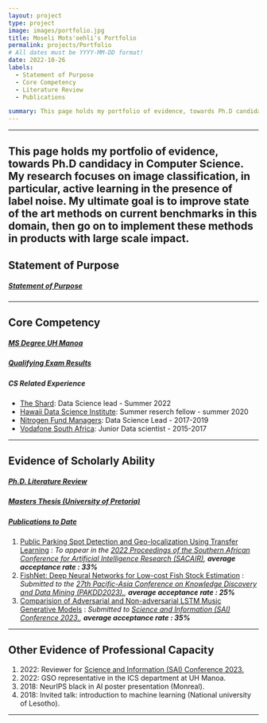 ```yaml
---
layout: project
type: project
image: images/portfolio.jpg
title: Moseli Mots'oehli's Portfolio
permalink: projects/Portfolio
# All dates must be YYYY-MM-DD format!
date: 2022-10-26
labels:
  - Statement of Purpose
  - Core Competency
  - Literature Review
  - Publications

summary: This page holds my portfolio of evidence, towards Ph.D candidacy in Computer Science. My research focuses on image classification, in  particular, active learning in the presence of label noise. My ultimate goal is to improve state of the art methods on current benchmarks in this domain, then go on to implement these methods in products with large scale impact.
---
```


-----
This page holds my portfolio of evidence, towards Ph.D candidacy in Computer Science. My research focuses on image classification, in  particular, active learning in the presence of label noise. My ultimate goal is to improve state of the art methods on current benchmarks in this domain, then go on to implement these methods in products with large scale impact.
-----
## Statement of Purpose
##### <a href='../pdfs/Statement_of_Purpose_CSRMP.pdf'>Statement of Purpose</a>
-----

## Core Competency

##### <a href="../pdfs/MSc_Computer_Science.pdf">MS Degree UH Manoa</a>

##### <a href="../pdfs/ICS_PhD_Qualifier_result_for_Moseli.pdf">Qualifying Exam Results</a>

##### CS Related Experience
<ul>
  <li><a href='https://www.theshard.co.za/'>The Shard</a>: Data Science lead - Summer 2022</li>
  <li><a href = "https://datascience.hawaii.edu/">Hawaii Data Science Institute</a>: Summer reserch fellow - summer 2020</li>
  <li><a href='https://nitrogenfm.co.za/'>Nitrogen Fund Managers</a>: Data Science Lead - 2017-2019</li>
  <li><a href='https://www.vodacom.com/'>Vodafone South Africa</a>: Junior Data scientist - 2015-2017</li>
</ul>

-----

## Evidence of Scholarly Ability

##### <a href = '../pdfs/Deep_Active_Learning_in_the_Presence_of_Label_Noise_LNCS.pdf'>Ph.D. Literature Review</a>

##### <a href = '../pdfs/Mini_Dissertation_Moseli_Motsoehli.pdf'>Masters Thesis (University of Pretoria)</a>

##### <u>Publications to Date</u>

<ol>
    <li><a href = "https://arxiv.org/abs/2209.00213">Public Parking Spot Detection and Geo-localization Using Transfer Learning</a> : <i>To appear in the <a href='https://2022.sacair.org.za/?_ga=2.201804692.42026433.1666358114-1405977019.1660414057'>2022 Proceedings of the Southern African Conference for Artificial Intelligence Research (SACAIR)</a>, <b>average acceptance rate : 33%</b></i></li>
    <li><a href="../pdfs/FishNet__Deep_Neural_Networks_for_Low_cost_Fish_Stock_Estimation_PAKDD2023.pdf">FishNet: Deep Neural Networks for Low-cost Fish Stock Estimation</a> : <i>Submitted to the <a href = "https://pakdd2023.org/">27th Pacific-Asia Conference on Knowledge Discovery and Data Mining (PAKDD2023).</a>, <b>average acceptance rate : 25%</b></i></li>
    <li><a href="../pdfs/Comparision_of_Adversarial_and_Non_adversarial_LSTM_Music_Generative_Models_arXiv.pdf">Comparision of Adversarial and Non-adversarial LSTM Music Generative Models</a> : <i>Submitted to <a href='https://saiconference.com/Computing'>Science and Information (SAI) Conference 2023.</a>, <b>average acceptance rate : 35%</b></i></li>
</ol>

-----

## Other Evidence of Professional Capacity
<ol>
  <li>2022: Reviewer for <a href='https://saiconference.com/Computing'>Science and Information (SAI) Conference 2023.</a></li>
  <li>2022: GSO representative in the ICS department at UH Manoa.</li>
  <li>2018: NeurIPS black in AI poster presentation (Monreal).</li>
  <li>2018: Invited talk: introduction to machine learning (National university of Lesotho).</li>
</ol>

-----